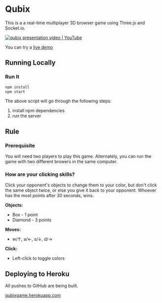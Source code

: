 # Qubix

This is a a real-time multiplayer 3D browser game using Three.js and Socket.io.

[![qubix presentation video | YouTube](https://img.youtube.com/vi/Ow2GMddW66Y/0.jpg)](http://youtu.be/Ow2GMddW66Y)

You can try a [live demo](https://qubixgame.herokuapp.com/)

## Running Locally

### Run It

```sh
npm install
npm start
```

The above script will go through the following steps:
1. install npm dependencies
1. run the server

## Rule

### Prerequisite
You will need two players to play this game. Alternately, you can run the game with two different browers in the same computer.

### How are your clicking skills? 
Click your opponent's objects to change them to your color, but don't click the same object twice, or else you give it back to your opponent. Whoever has the most points after 30 seconds, wins.

**Objects:** 
- Box - 1 point 
- Diamond - 3 points

**Moves:**
- w/↑, a/←, s/↓, d/→

**Click:**
- Left-click to toggle colors



## Deploying to Heroku

All pushes to GitHub are being built.

[qubixgame.herokuapp.com](http://qubixgame.herokuapp.com)

